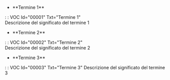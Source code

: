 - \*\*Termine 1\*\*

 :  : VOC Id="00001" Txt="Termine 1"                                                                  
Descrizione del significato del termine 1
                                                                                                  
- \*\*Termine 2\*\*

 :  : VOC Id="00002" Txt="Termine 2"                                                                  
Descrizione del significato del termine 2
                                                                                                  
- \*\*Termine 3\*\*

 :  : VOC Id="00003" Txt="Termine 3"
Descrizione del significato del termine 3
